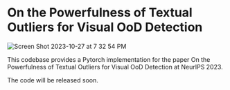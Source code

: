 # On the Powerfulness of Textual Outliers for Visual OoD Detection

![Screen Shot 2023-10-27 at 7 32 54 PM](https://github.com/wiarae/TOE/assets/47803158/f718e169-e3e9-4955-bf25-d2842bb93f2e)



This codebase provides a Pytorch implementation for the paper On the Powerfulness of Textual Outliers for Visual OoD Detection at NeurIPS 2023.

The code will be released soon.
